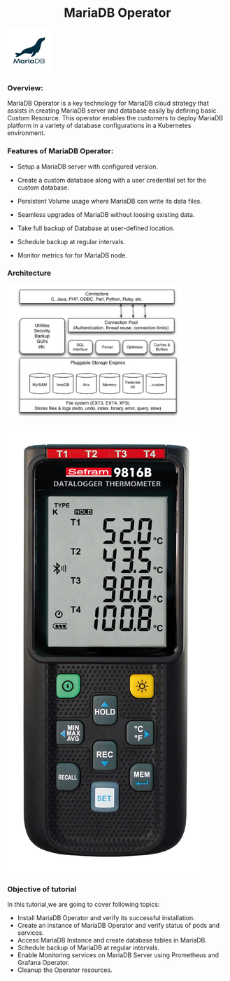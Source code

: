 <h1 align="center">MariaDB Operator</h1> 

![Logo](_images/logo.png)


### Overview:

MariaDB Operator is a key technology for MariaDB cloud strategy that assists in creating MariaDB server and database easily by defining basic Custom Resource. This operator enables the customers to deploy MariaDB platform in a variety of database configurations in a Kubernetes environment. 

### Features of MariaDB Operator:

- Setup a MariaDB server with configured version.

- Create a custom database along with a user credential set for the custom database.

- Persistent Volume usage where MariaDB can write its data files.

- Seamless upgrades of MariaDB without loosing existing data.

- Take full backup of Database at user-defined location.

- Schedule backup at regular intervals.

- Monitor metrics for for MariaDB node.

### Architecture

![arch](_images/maria-arch.png)


![arch](_images/large_1.jpg)
### Objective of tutorial

In this tutorial,we are going to cover following topics:

- Install MariaDB Operator and verify its successful installation.
- Create an instance of MariaDB Operator and verify status of pods and services.
- Access MariaDB Instance and create database tables in MariaDB.
- Schedule backup of MariaDB at regular intervals.
- Enable Monitoring services on MariaDB Server using Prometheus and Grafana Operator.
- Cleanup the Operator resources.
